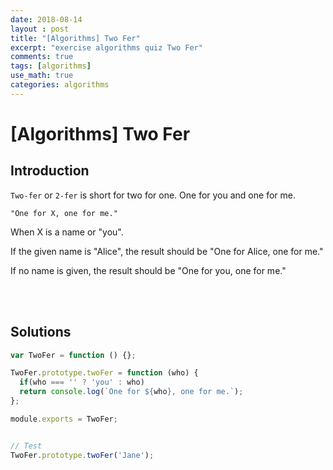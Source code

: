 ```yaml
---
date: 2018-08-14
layout : post
title: "[Algorithms] Two Fer"
excerpt: "exercise algorithms quiz Two Fer"
comments: true
tags: [algorithms]
use_math: true
categories: algorithms
---
```




# [Algorithms] Two Fer

## Introduction

`Two-fer` or `2-fer` is short for two for one. One for you and one for me.

```
"One for X, one for me."
```

When X is a name or "you".

If the given name is "Alice", the result should be "One for Alice, one for me."

If no name is given, the result should be "One for you, one for me."

<br>

<br>

## Solutions

```javascript
var TwoFer = function () {};

TwoFer.prototype.twoFer = function (who) {
  if(who === '' ? 'you' : who)
  return console.log(`One for ${who}, one for me.`);
};

module.exports = TwoFer;


// Test
TwoFer.prototype.twoFer('Jane');

```

